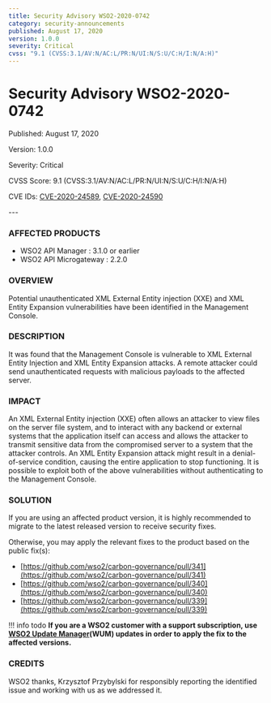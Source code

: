 ```yaml
---
title: Security Advisory WSO2-2020-0742
category: security-announcements
published: August 17, 2020
version: 1.0.0
severity: Critical
cvss: "9.1 (CVSS:3.1/AV:N/AC:L/PR:N/UI:N/S:U/C:H/I:N/A:H)"
---
```


# Security Advisory WSO2-2020-0742

<p class="doc-info">Published: August 17, 2020</p>
<p class="doc-info">Version: 1.0.0</p>
<p class="doc-info">Severity: Critical</p>
<p class="doc-info">CVSS Score: 9.1 (CVSS:3.1/AV:N/AC:L/PR:N/UI:N/S:U/C:H/I:N/A:H)</p>
<p class="doc-info">CVE IDs: <a href="https://www.cve.org/CVERecord?id=CVE-2020-24589">CVE-2020-24589</a>, <a href="https://www.cve.org/CVERecord?id=CVE-2020-24590">CVE-2020-24590</a></p>
---

### AFFECTED PRODUCTS
* WSO2 API Manager : 3.1.0 or earlier
* WSO2 API Microgateway : 2.2.0


### OVERVIEW
Potential unauthenticated XML External Entity injection (XXE) and XML Entity Expansion vulnerabilities have been identified in the Management Console.


### DESCRIPTION
It was found that the Management Console is vulnerable to XML External Entity Injection and XML Entity Expansion attacks. A remote attacker could send unauthenticated requests with malicious payloads to the affected server.


### IMPACT
An XML External Entity injection (XXE) often allows an attacker to view files on the server file system, and to interact with any backend or external systems that the application itself can access and allows the attacker to transmit sensitive data from the compromised server to a system that the attacker controls. An XML Entity Expansion attack might result in a denial-of-service condition, causing the entire application to stop functioning. It is possible to exploit both of the above vulnerabilities without authenticating to the Management Console.


### SOLUTION
If you are using an affected product version, it is highly recommended to migrate to the latest released version to receive security fixes.

Otherwise, you may apply the relevant fixes to the product based on the public fix(s):

* [https://github.com/wso2/carbon-governance/pull/341](https://github.com/wso2/carbon-governance/pull/341) 
* [https://github.com/wso2/carbon-governance/pull/340](https://github.com/wso2/carbon-governance/pull/340)
* [https://github.com/wso2/carbon-governance/pull/339](https://github.com/wso2/carbon-governance/pull/339)


!!! info todo
    **If you are a WSO2 customer with a support subscription, use [WSO2 Update Manager](https://wso2.com/updates/wum)(WUM) updates in order to apply the fix to the affected versions.**


### CREDITS
WSO2 thanks, Krzysztof Przybylski for responsibly reporting the identified issue and working with us as we addressed it.
